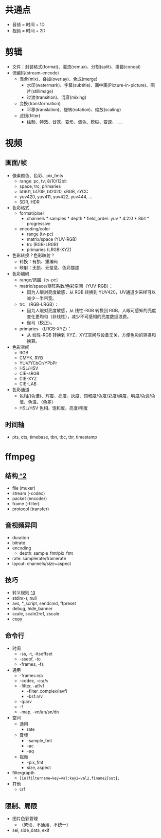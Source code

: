 

# 共通点
- 音频 = 时间 + 1D
- 视频 = 时间 + 2D

# 剪辑
- 文件：封装格式(format)、混流(remux)、分割(split)、拼接(concat)
- 流编码(stream-encode)
  - 混合(mix)、叠加(overlay)、合成(merge)
    - 水印(watermark)、字幕(subtitle)、画中画(Picture-in-picture)、图片(stillimage)
    - 过渡(transition)、混音(mixing)
  - 变换(transformation)
    - 平移(translation)、旋转(rotation)、缩放(scaling)
  - 滤镜(filter)
    - 绘制、特效、音效、变形、调色、模糊、变速、……


# 视频
## 画面/帧
- 像素颜色、色彩、pix_fmts
  - range: pc, tv, 8/10/12bit
  - space, trc, primaries
  - bt601, bt709, bt2020, sRGB, sYCC
  - yuv420, yuv411, yuv422, yuv444, ...
  - SDR, HDR
- 色彩格式
  - format/pixel
    - channels * samples * depth * field_order: yuv * 4:2:0 * 8bit * progressive
  - encoding/color
    - range (tv-pc)
    - matrix/space (YUV-RGB)
    - trc (RGB-LRGB)
    - primaries (LRGB-XYZ)
- 色彩转换？色彩映射？
  - 转换：有损、重编码
  - 映射：无损、元信息、色彩描述
- 色彩编码
  - range/范围（tv-pc）
  - matrix/space/矩阵系数/色彩空间（YUV-RGB）：
    - 因为人眼对亮度敏感，从 RGB 转换到 YUV420，UV通道少采样可以减少一半带宽。
  - trc （RGB-LRGB）：
    - 因为人眼对亮度敏感，从 线性-RGB 转换到 RGB，人眼可感知的亮度变化更均匀（非线性），减少不可感知的亮度数据浪费。 
    - 伽马（校正）。
  - primaries （LRGB-XYZ）：
    - 从 线性-RGB 转换到 XYZ，XYZ空间与设备无关，方便色彩的转换和换算。
- 色彩空间
  - RGB
  - CMYK, RYB
  - YUV/YCbCr/YPbPr
  - HSL/HSV
  - CIE-sRGB
  - CIE-XYZ
  - CIE-LAB
- 色彩通道
  - 色相/(色谱)、辉度、亮度、灰度、饱和度/色度/彩度/纯度、明度/色调/色值、色温、（色差）
  - HSL/HSV 色相、饱和度、亮度/明度
## 时间轴
- pts, dts, timebase, tbn, tbc, tbr, timestamp


# ffmpeg

## 结构[ ^2]
- file (muxer)
- stream (-codec)
- packet (encoder)
- frame (-filter)
- protocol (transfer)

[ ^2]:https://ffmpeg.org/ffmpeg.html#Detailed-description


## 音视频异同
- duration
- bitrate
- encoding
  - depth: sample_fmt/pix_fmt
- rate: samplerate/framerate
- layout: channels/size+aspect


## 技巧
- 转义规则 [ ^3]
- stdin(-), null
- avs, *_script, sendcmd, ffpreset
- debug, hide_banner
- scale, scale2ref, zscale
- copy

[图标]:https://en.wikipedia.org/wiki/JPEG#Entropy_coding
[ ^3]:https://ffmpeg.org/ffmpeg-filters.html#Notes-on-filtergraph-escaping


## 命令行
- 时间
  - -ss, -t, -itsoffset
  - -sseof, -to 
  - -frames, -fs
- 通用
  - -frames:v/a
  - -codec, -c:a/v
  - -filter, -af/vf
    - -filter_complex/lavfi
    - -bsf:a/v
  - -q:a/v
  - -f
  - -map, -vn/an/sn/dn
- 空间
  - 通用
    - rate
  - 音频
    - -sample_fmt
    - -ac
    - -aq
  - 视频
    - -pix_fmt
    - size, aspect
- filtergrapth
   - `[in]filtername=key=val:key2=val2,finame2[out];`
- 其他
  - crf


## 限制、局限
- 图片色彩管理
  - （繁琐、不通用、不统一）
- sei, side_data, exif

[图片色彩管理: littlecms, Adobe Photoshop]:\
